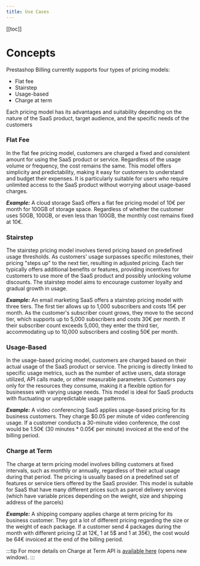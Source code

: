 ```yaml
---
title: Use Cases
---
```


[[toc]]

# Concepts

Prestashop Billing currently supports four types of pricing models:

- Flat fee
- Stairstep
- Usage-based
- Charge at term

Each pricing model has its advantages and suitability depending on the nature of the SaaS product, target audience, and the specific needs of the customers

### Flat Fee

In the flat fee pricing model, customers are charged a fixed and consistent amount for using the SaaS product or service. Regardless of the usage volume or frequency, the cost remains the same. This model offers simplicity and predictability, making it easy for customers to understand and budget their expenses. It is particularly suitable for users who require unlimited access to the SaaS product without worrying about usage-based charges.

**_Example:_** A cloud storage SaaS offers a flat fee pricing model of 10€ per month for 100GB of storage space. Regardless of whether the customer uses 50GB, 100GB, or even less than 100GB, the monthly cost remains fixed at 10€.

### Stairstep

The stairstep pricing model involves tiered pricing based on predefined usage thresholds. As customers' usage surpasses specific milestones, their pricing "steps up" to the next tier, resulting in adjusted pricing. Each tier typically offers additional benefits or features, providing incentives for customers to use more of the SaaS product and possibly unlocking volume discounts. The stairstep model aims to encourage customer loyalty and gradual growth in usage.

**_Example:_**
An email marketing SaaS offers a stairstep pricing model with three tiers. The first tier allows up to 1,000 subscribers and costs 15€ per month. As the customer's subscriber count grows, they move to the second tier, which supports up to 5,000 subscribers and costs 30€ per month. If their subscriber count exceeds 5,000, they enter the third tier, accommodating up to 10,000 subscribers and costing 50€ per month.

### Usage-Based

In the usage-based pricing model, customers are charged based on their actual usage of the SaaS product or service. The pricing is directly linked to specific usage metrics, such as the number of active users, data storage utilized, API calls made, or other measurable parameters. Customers pay only for the resources they consume, making it a flexible option for businesses with varying usage needs. This model is ideal for SaaS products with fluctuating or unpredictable usage patterns.

**_Example:_**
A video conferencing SaaS applies usage-based pricing for its business customers. They charge $0.05 per minute of video conferencing usage. If a customer conducts a 30-minute video conference, the cost would be 1.50€ (30 minutes \* 0.05€ per minute) invoiced at the end of the billing period.

### Charge at Term

The charge at term pricing model involves billing customers at fixed intervals, such as monthly or annually, regardless of their actual usage during that period. The pricing is usually based on a predefined set of features or service tiers offered by the SaaS provider. This model is suitable for SaaS that have many different prices such as parcel delivery services (which have variable prices depending on the weight, size and shipping address of the parcels)

**_Example:_**
A shipping company applies charge at term pricing for its business customer. They got a lot of different pricing regarding the size or the weight of each package. If a customer send 4 packages during the month with different pricing (2 at 12€, 1 at 5$ and 1 at 35€), the cost would be 64€ invoiced at the end of the billing period.

:::tip
For more details on Charge at Term API is [available here](https://prestashop-billing.stoplight.io/docs/api-gateway/0dec9ae31dd59-add-a-charge-at-term) (opens new window).
:::
